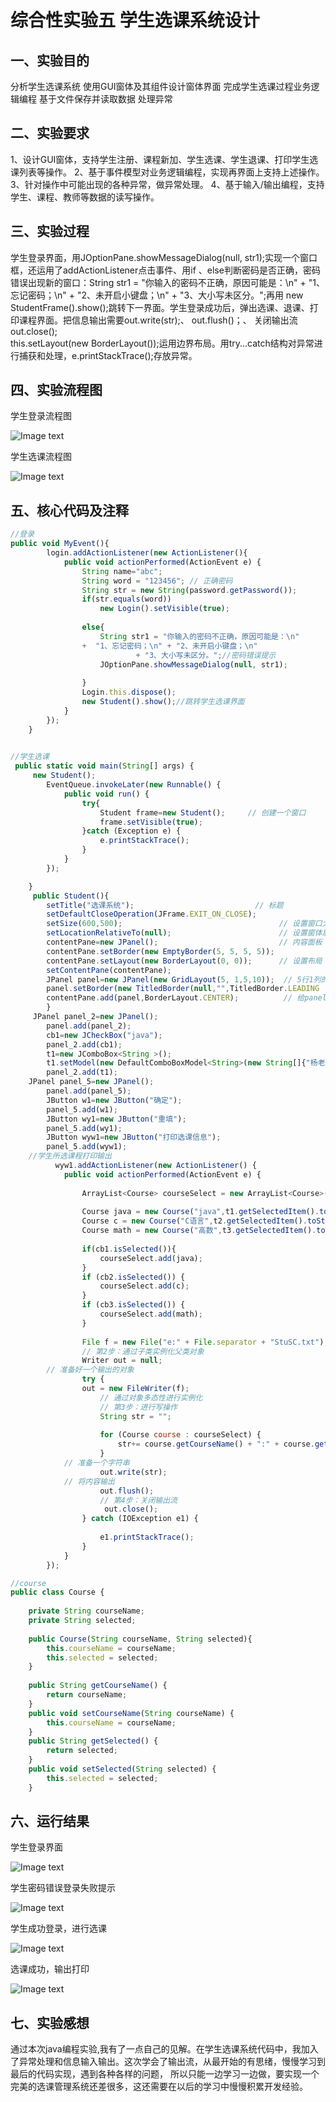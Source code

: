 # 综合性实验五  学生选课系统设计 
## 一、实验目的
 分析学生选课系统
 使用GUI窗体及其组件设计窗体界面
 完成学生选课过程业务逻辑编程
 基于文件保存并读取数据
 处理异常
## 二、实验要求
1、设计GUI窗体，支持学生注册、课程新加、学生选课、学生退课、打印学生选课列表等操作。
2、基于事件模型对业务逻辑编程，实现再界面上支持上述操作。
3、针对操作中可能出现的各种异常，做异常处理。
4、基于输入/输出编程，支持学生、课程、教师等数据的读写操作。
## 三、实验过程
学生登录界面，用JOptionPane.showMessageDialog(null, str1);实现一个窗口框，还运用了addActionListener点击事件、用if 、else判断密码是否正确，密码错误出现新的窗口：String str1 = "你输入的密码不正确，原因可能是：\n" +  "1、忘记密码；\n" + "2、未开启小键盘；\n" + "3、大小写未区分。";再用	new StudentFrame().show();跳转下一界面。学生登录成功后，弹出选课、退课、打印课程界面。把信息输出需要out.write(str);、 out.flush()；、 关闭输出流out.close();  
this.setLayout(new BorderLayout());运用边界布局。用try...catch结构对异常进行捕获和处理，e.printStackTrace();存放异常。
## 四、实验流程图
 学生登录流程图
 
 ![Image text](https://raw.githubusercontent.com/YIWENWANG007/shiyanwu/master/img/6.png)
 
  学生选课流程图
  
![Image text](https://raw.githubusercontent.com/YIWENWANG007/shiyanwu/master/img/5.png)
## 五、核心代码及注释
```javascript
//登录
public void MyEvent(){
		login.addActionListener(new ActionListener(){
			public void actionPerformed(ActionEvent e) {
				String name="abc";
				String word = "123456";	// 正确密码
				String str = new String(password.getPassword());
				if(str.equals(word))
					new Login().setVisible(true);
				
				else{
					String str1 = "你输入的密码不正确，原因可能是：\n" 
				+  "1、忘记密码；\n" + "2、未开启小键盘；\n" 
							+ "3、大小写未区分。";//密码错误提示
					JOptionPane.showMessageDialog(null, str1);
             	
				}
				Login.this.dispose();
				new Student().show();//跳转学生选课界面
			}
		});
	}
	
```
```javascript
//学生选课
 public static void main(String[] args) {
     new Student();
        EventQueue.invokeLater(new Runnable() {
            public void run() {
                try{
                	Student frame=new Student();     // 创建一个窗口
                    frame.setVisible(true);                                 // 让该窗口实例可见
                }catch (Exception e) {
                    e.printStackTrace();
                }
            }
        });

    }
     public Student(){
        setTitle("选课系统");                           // 标题
        setDefaultCloseOperation(JFrame.EXIT_ON_CLOSE);     
        setSize(600,500);                                   // 设置窗口大小
        setLocationRelativeTo(null);                        // 设置窗体居中
        contentPane=new JPanel();                           // 内容面板
        contentPane.setBorder(new EmptyBorder(5, 5, 5, 5));
        contentPane.setLayout(new BorderLayout(0, 0));      // 设置布局
        setContentPane(contentPane);
        JPanel panel=new JPanel(new GridLayout(5, 1,5,10));  // 5行1列的表格布局
        panel.setBorder(new TitledBorder(null,"",TitledBorder.LEADING ,TitledBorder.TOP,null,null));
        contentPane.add(panel,BorderLayout.CENTER);          // 给panel添加边框
        }
	 JPanel panel_2=new JPanel();
        panel.add(panel_2);
        cb1=new JCheckBox("java");
        panel_2.add(cb1);
        t1=new JComboBox<String >();
        t1.setModel(new DefaultComboBoxModel<String>(new String[]{"杨老师","赵老师","王老师"}));
        panel_2.add(t1);
	JPanel panel_5=new JPanel();
        panel.add(panel_5);
        JButton w1=new JButton("确定");
        panel_5.add(w1);
        JButton wy1=new JButton("重填");
        panel_5.add(wy1);
        JButton wyw1=new JButton("打印选课信息");
        panel_5.add(wyw1);
	//学生所选课程打印输出
          wyw1.addActionListener(new ActionListener() {
        	public void actionPerformed(ActionEvent e) {
       		
        		ArrayList<Course> courseSelect = new ArrayList<Course>();
        		
        		Course java = new Course("java",t1.getSelectedItem().toString());
        		Course c = new Course("C语言",t2.getSelectedItem().toString());
        		Course math = new Course("高数",t3.getSelectedItem().toString());
        		
        		if(cb1.isSelected()){
        			courseSelect.add(java);
        		}
        		if (cb2.isSelected()) {
        			courseSelect.add(c);
				}
        		if (cb3.isSelected()) {
        			courseSelect.add(math);
				}
        		
                File f = new File("e:" + File.separator + "StuSC.txt");// 声明File 对象    
                // 第2步：通过子类实例化父类对象    
                Writer out = null;                 
        // 准备好一个输出的对象    
                try {
				out = new FileWriter(f);
			        // 通过对象多态性进行实例化    
	                // 第3步：进行写操作    
	                String str = "";  
	             
	                for (Course course : courseSelect) {
						str+= course.getCourseName() + ":" + course.getSelected()+"\n";
					}
	        // 准备一个字符串    
	                out.write(str);                    
	        // 将内容输出    
	                out.flush();          
	                // 第4步：关闭输出流    
	                 out.close();  
				} catch (IOException e1) {
					
					e1.printStackTrace();
				}            
			}
        });

```

```javascript
//course
public class Course {
	
	private String courseName;
	private String selected;
	
	public Course(String courseName, String selected){
		this.courseName = courseName;
		this.selected = selected;
	}
	
	public String getCourseName() {
		return courseName;
	}
	public void setCourseName(String courseName) {
		this.courseName = courseName;
	}
	public String getSelected() {
		return selected;
	}
	public void setSelected(String selected) {
		this.selected = selected;
	}
```
## 六、运行结果
  学生登录界面

  ![Image text](https://raw.githubusercontent.com/YIWENWANG007/shiyanwu/master/img/1.png)

  学生密码错误登录失败提示

 ![Image text](https://raw.githubusercontent.com/YIWENWANG007/shiyanwu/master/img/2.png)

 学生成功登录，进行选课

 ![Image text](https://raw.githubusercontent.com/YIWENWANG007/shiyanwu/master/img/3.png)

 选课成功，输出打印

 ![Image text](https://raw.githubusercontent.com/YIWENWANG007/shiyanwu/master/img/4.png)

## 七、实验感想
通过本次java编程实验,我有了一点自己的见解。在学生选课系统代码中，我加入了异常处理和信息输入输出。这次学会了输出流，从最开始的有思绪，慢慢学习到最后的代码实现，遇到各种各样的问题， 所以只能一边学习一边做，要实现一个完美的选课管理系统还差很多，这还需要在以后的学习中慢慢积累开发经验。

